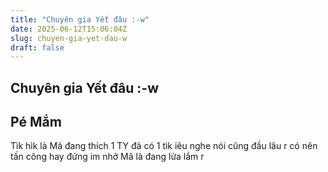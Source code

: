 ```yaml
---
title: "Chuyên gia Yết đâu :-w"
date: 2025-06-12T15:06:04Z
slug: chuyen-gia-yet-dau-w
draft: false
---
```


## Chuyên gia Yết đâu :-w

## Pé Mắm

Tìk hìk là Mã đang thích 1 TY đã có 1 tìk iêu nghe nói cũng đầu lâu r  có nên tấn công hay đứng im nhở  Mã là đang lửa lắm r